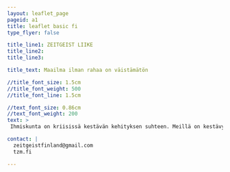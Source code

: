 ```yaml
---
layout: leaflet_page
pageid: a1
title: leaflet basic fi
type_flyer: false

title_line1: ZEITGEIST LIIKE
title_line2: 
title_line3: 

title_text: Maailma ilman rahaa on väistämätön

//title_font_size: 1.5cm
//title_font_weight: 500
//title_font_line: 1.5cm

//text_font_size: 0.86cm
//text_font_weight: 200
text: >
 Ihmiskunta on kriisissä kestävän kehityksen suhteen. Meillä on kestävyysvajetta niin ekologisesti, sosiaalisesti kuin ekonomisestikin. Teknologia on viemässä palkkatyön historiaan ja samalla hajottamassa instituutioita, joille koko yhteiskuntamme rakentuu. Epätasa-arvo maailmassa kasvaa ja ekologinen kriisi uhkaa ilmastokatastrofeineen. Globaalisti ruuantuotantoa uhkaa kuivuus ja aavikoituminen. Uhkia liittyy yhteiskuntien joka osa-alueeseen. Tiivistettynä olemme pulassa. Merkittävä yhteiskunnallinen muutos lähitulevaisuudessa on väistämätön. Tästä syystä esimerkiksi jakamistalouden erilaisten muotojen ja käytäntöjen käyttö ja kannatus on yleistynyt merkittävästi viime vuosien aikana. Jopa täysin ilman rahaa ja kaupankäyntiä toimivan yhteiskunnan kannattaminen on nostanut päätään. Zeitgeist-liike on ollut mukana edesauttamassa tätä liikettä. Me näemme tällaisen maailman ei pelkästään mahdollisena ja tärkeänä, vaan väistämättömänä seuraavana askeleena ihmiskunnan historiassa. 

contact: |
  zeitgeistfinland@gmail.com
  tzm.fi

---
```


